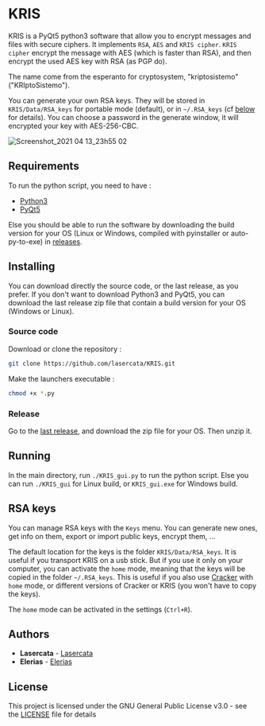 # KRIS
KRIS is a PyQt5 python3 software that allow you to encrypt messages and files with secure ciphers. It implements `RSA`, `AES` and `KRIS cipher`. `KRIS cipher` encrypt the message with AES (which is faster than RSA), and then encrypt the used AES key with RSA (as PGP do).

The name come from the esperanto for cryptosystem, "kriptosistemo" ("KRIptoSistemo").

You can generate your own RSA keys. They will be stored in `KRIS/Data/RSA_keys` for portable mode (default), or in `~/.RSA_keys` (cf [below](https://github.com/lasercata/KRIS#rsa-keys) for details). You can choose a password in the generate window, it will encrypted your key with AES-256-CBC.

![Screenshot_2021 04 13_23h55 02](https://user-images.githubusercontent.com/67599917/114626132-cc3b3780-9ca2-11eb-9ecf-e6bebc825e7c.png)


## Requirements

To run the python script, you need to have :

* [Python3](https://www.python.org/downloads/)
* [PyQt5](https://pypi.org/project/PyQt5/)

Else you should be able to run the software by downloading the build version for your OS (Linux or Windows, compiled with pyinstaller or auto-py-to-exe) in [releases](https://github.com/lasercata/KRIS/releases).


## Installing
You can download directly the source code, or the last release, as you prefer. If you don't want to download Python3 and PyQt5, you can download the last release zip file that contain a build version for your OS (Windows or Linux).

### Source code
Download or clone the repository :

```bash
git clone https://github.com/lasercata/KRIS.git
```

Make the launchers executable :

```bash
chmod +x *.py
```

### Release
Go to the [last release](https://github.com/lasercata/KRIS/releases/latest), and download the zip file for your OS. Then unzip it.


## Running
In the main directory, run `./KRIS_gui.py` to run the python script. Else you can run `./KRIS_gui` for Linux build, or `KRIS_gui.exe` for Windows build.


## RSA keys
You can manage RSA keys with the `Keys` menu. You can generate new ones, get info on them, export or import public keys, encrypt them, ...

The default location for the keys is the folder `KRIS/Data/RSA_keys`. It is useful if you transport KRIS on a usb stick.
But if you use it only on your computer, you can activate the `home` mode, meaning that the keys will be copied in the folder `~/.RSA_keys`. This is useful if you also use [Cracker](https://github.com/lasercata/Cracker) with `home` mode, or different versions of Cracker or KRIS (you won't have to copy the keys).

The `home` mode can be activated in the settings (`Ctrl+R`).


## Authors

* **Lasercata** - [Lasercata](https://github.com/lasercata)
* **Elerias** - [Elerias](https://github.com/EleriasQueflunn)


## License

This project is licensed under the GNU General Public License v3.0 - see the [LICENSE](LICENSE) file for details
